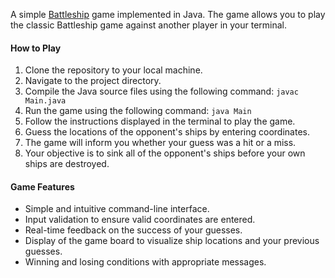 A simple [Battleship](https://en.wikipedia.org/wiki/Battleship_(game)) game implemented in Java. 
The game allows you to play the classic Battleship game against another player in your terminal.

#### How to Play
1. Clone the repository to your local machine.
2. Navigate to the project directory.
3. Compile the Java source files using the following command:
```javac Main.java```
4. Run the game using the following command:
```java Main```
5. Follow the instructions displayed in the terminal to play the game.
6. Guess the locations of the opponent's ships by entering coordinates.
7. The game will inform you whether your guess was a hit or a miss.
8. Your objective is to sink all of the opponent's ships before your own ships are destroyed.

#### Game Features
  * Simple and intuitive command-line interface.
  * Input validation to ensure valid coordinates are entered.
  * Real-time feedback on the success of your guesses.
  * Display of the game board to visualize ship locations and your previous guesses.
  * Winning and losing conditions with appropriate messages.
